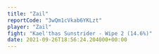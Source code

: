 ```yaml
---
title: "Zail"
reportCode: "3wQm1cVkab6YKLzt"
player: "Zail"
fight: "Kael'thas Sunstrider - Wipe 2 (14.6%)"
date: 2021-09-26T18:56:24.204000+00:00
---
```

